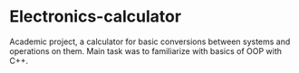 # Electronics-calculator

Academic project, a calculator for basic conversions between systems and operations on them.
Main task was to familiarize with basics of OOP with C++.
